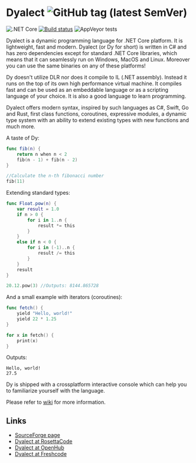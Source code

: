 # Dyalect ![GitHub tag (latest SemVer)](https://img.shields.io/badge/version-0.12-blue.svg)

![.NET Core](https://github.com/vorov2/dyalect/workflows/.NET%20Core/badge.svg)
[![Build status](https://ci.appveyor.com/api/projects/status/lu26t16of7nhetp0?svg=true)](https://ci.appveyor.com/project/vorov2/dyalect)
![AppVeyor tests](https://img.shields.io/appveyor/tests/vorov2/dyalect.svg)

Dyalect is a dynamic programming language for .NET Core platform.
It is lightweight, fast and modern. Dyalect (or Dy for short) is
written in C# and has zero dependencies except for standard .NET Core
libraries, which means that it can seamlessly run on Windows, MacOS
and Linux. Moreover you can use the same binaries on any of these 
platforms!

Dy doesn't utilize DLR nor does it compile to IL (.NET assembly). Instead
it runs on the top of its own high performance virtual machine. It
compiles fast and can be used as an embeddable language or as a
scripting language of your choice. It is also a good language to learn
programming.

Dyalect offers modern syntax, inspired by such languages as C#, Swift,
Go and Rust, first class functions, coroutines, expressive modules,
a dynamic type system with an ability to extend existing types with
new functions and much more.

A taste of Dy:

```swift
func fib(n) {
    return n when n < 2
    fib(n - 1) + fib(n - 2)
}

//Calculate the n-th fibonacci number
fib(11)
```

Extending standard types:

```swift
func Float.pow(n) {
    var result = 1.0
    if n > 0 {
        for i in 1..n {
            result *= this
        }
    }
    else if n < 0 {
        for i in (-1)..n {
            result /= this
        }
    }
    result
}

20.12.pow(3) //Outputs: 8144.865728
```

And a small example with iterators (coroutines):

```swift
func fetch() { 
    yield "Hello, world!"
    yield 22 * 1.25
}

for x in fetch() {
    print(x)
}
```

Outputs:

```
Hello, world!
27.5
```

Dy is shipped with a crossplatform interactive console which can
help you to familiarize yourself with the language.

Please refer to [wiki](https://github.com/vorov2/dyalect/wiki) for more information.

## Links

* [SourceForge page](https://sourceforge.net/projects/dyalect/)
* [Dyalect at RosettaCode](http://rosettacode.org/wiki/Category:Dyalect)
* [Dyalect at OpenHub](https://www.openhub.net/p/dyalect)
* [Dyalect at Freshcode](http://freshcode.club/projects/dyalect)

